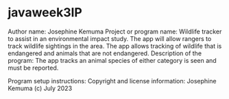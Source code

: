 # javaweek3IP
Author name: Josephine Kemuma
Project or program name: Wildlife tracker to assist in an environmental impact study. The app will allow rangers to track wildlife sightings in the area. The app allows tracking of wildlife that is endangered and animals that are not endangered.
Description of the program: The app tracks an animal species of either category is seen and must be reported.

Program setup instructions: 
Copyright and license information: Josephine Kemuma (c) July 2023

